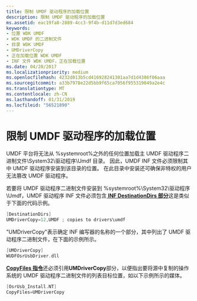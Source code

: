 ```yaml
---
title: 限制 UMDF 驱动程序的加载位置
description: 限制 UMDF 驱动程序的加载位置
ms.assetid: eac19fa8-2889-4cc3-9f4b-d11d7d3ed684
keywords:
- 位置 WDK UMDF
- WDK UMDF 的二进制文件
- 目录 WDK UMDF
- UMDriverCopy
- 正在加载位置 WDK UMDF
- INF 文件 WDK UMDF，正在加载位置
ms.date: 04/20/2017
ms.localizationpriority: medium
ms.openlocfilehash: 4232d013b5cd416928241301aa7d1d4386f06aaa
ms.sourcegitcommit: a33b7978e22d5bb9f65ca7056f955319049a2e4c
ms.translationtype: MT
ms.contentlocale: zh-CN
ms.lasthandoff: 01/31/2019
ms.locfileid: "56521890"
---
```

# <a name="restricting-the-loading-location-of-umdf-drivers"></a>限制 UMDF 驱动程序的加载位置


UMDF 平台将无法从 %systemroot%之外的任何位置加载主 UMDF 驱动程序二进制文件\\System32\\驱动程序\\Umdf 目录。 因此，UMDF INF 文件必须限制其中 UMDF 驱动程序安装到该目录的位置。 在此目录中安装还可确保非特权的用户无法篡改 UMDF 驱动程序。

若要将 UMDF 驱动程序二进制文件安装到 %systemroot%\\System32\\驱动程序\\Umdf，UMDF 驱动程序 INF 文件必须包含[ **INF DestinationDirs 部分**](https://msdn.microsoft.com/library/windows/hardware/ff547383)这是类似于下面的代码示例。

```cpp
[DestinationDirs]
UMDriverCopy=12,UMDF ; copies to drivers\umdf
```

"UMDriverCopy"表示确定 INF 编写器的名称的一个部分，其中列出了 UMDF 驱动程序二进制文件，在下面的示例所示。

```cpp
[UMDriverCopy]
WUDFOsrUsbDriver.dll
```

[ **CopyFiles 指令**](https://msdn.microsoft.com/library/windows/hardware/ff546346)还必须引用**UMDriverCopy**部分，以便指出要将源中复制的操作系统的 UMDF 驱动程序二进制文件的列表目标位置，如以下示例所示的媒体。

```cpp
[OsrUsb_Install.NT]
CopyFiles=UMDriverCopy
```

 

 





